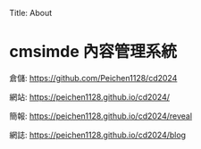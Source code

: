 Title: About

# cmsimde 內容管理系統

倉儲: <a href="https://github.com/Peichen1128/cd2024">https://github.com/Peichen1128/cd2024</a>

網站: <a href="https://peichen1128.github.io/cd2024/">https://peichen1128.github.io/cd2024/</a>

簡報: <a href="https://peichen1128.github.io/cd2024/reveal">https://peichen1128.github.io/cd2024/reveal</a>

網誌: <a href="https://peichen1128.github.io/cd2024/blog">https://peichen1128.github.io/cd2024/blog</a>








